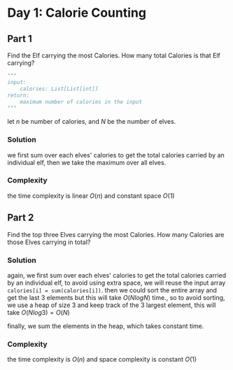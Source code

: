 # Day 1: Calorie Counting

## Part 1
Find the Elf carrying the most Calories. How many total Calories is that Elf carrying?
```python
"""
input:
    calories: List[List[int]]
return:
    maximum number of calories in the input
"""
```

let $n$ be number of calories, and $N$ be the number of elves.


### Solution
we first sum over each elves' calories to get the total calories carried by an individual elf, then we take the maximum over all elves.

### Complexity
the time complexity is linear $O(n)$ and constant space $O(1)$


## Part 2
Find the top three Elves carrying the most Calories. How many Calories are those Elves carrying in total?

### Solution
again, we first sum over each elves' calories to get the total calories carried by an individual elf, to avoid using extra space, we will reuse the input array `calories[i] = sum(calories[i])`.
then we could sort the entire array and get the last 3 elements but this will take $O(NlogN)$ time., so to avoid sorting, we use a heap of size 3 and keep track of the 3 largest element, this will take $O(Nlog3)=O(N)$ 

finally, we sum the elements in the heap, which takes constant time.

### Complexity
the time complexity is $O(n)$ and space complexity is constant $O(1)$